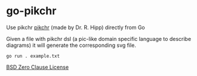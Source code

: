 # go-pikchr
Use pikchr [pikchr](https://github.com/drhsqlite/pikchr) (made by Dr. R. Hipp) directly from Go

Given a file with pikchr dsl (a pic-like domain specific language to describe diagrams) it will generate the corresponding svg file.

    go run . example.txt 

[BSD Zero Clause License](https://spdx.org/licenses/0BSD.html)
